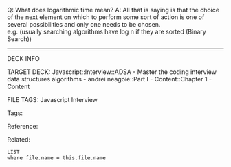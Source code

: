 Q: What does logarithmic time mean?
A: All that is saying is that the choice of the next element on which to perform some sort of action is one of several possibilities and only one needs to be chosen.  
e.g. (usually searching algorithms have log n if they are sorted (Binary Search))
<!--ID: 1690026322414-->

---

DECK INFO

TARGET DECK: Javascript::Interview::ADSA - Master the coding interview data structures algorithms - andrei neagoie::Part I - Content::Chapter 1 - Content

FILE TAGS: Javascript Interview

Tags:

Reference:

Related:

```dataview
LIST
where file.name = this.file.name
```
